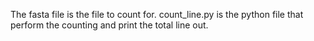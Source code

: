 The fasta file is the file to count for. 
count_line.py is the python file that perform the counting and print 
the total line out.

